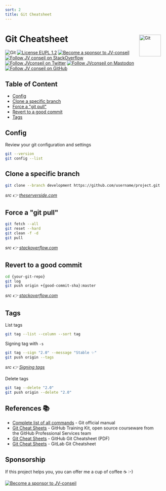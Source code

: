 ```yaml
---
sort: 2
title: Git Cheatsheet
---
```


<!-- markdownlint-disable MD025 MD026 MD033 MD041 -->

<a href="https://git-scm.com/docs" target="_blank" title="Bourne-Again SHell"><img src="https://git-scm.com/images/logo@2x.png" align="right" alt="Git" height="70" style="margin:2em 0 0 .5em"></a>

<!-- omit in toc -->
# Git Cheatsheet

![Git](https://img.shields.io/badge/Git-F05033.svg?logo=git&logoColor=white)
[![License EUPL 1.2](https://img.shields.io/badge/License-EUPL--1.2-blue.svg)](LICENSE)
[![Become a sponsor to JV-conseil](https://img.shields.io/static/v1?label=Sponsor&message=%E2%9D%A4&logo=GitHub&color=%23fe8e86)](https://github.com/sponsors/JV-conseil "Become a sponsor to JV-conseil")
[![Follow JV conseil on StackOverflow](https://img.shields.io/stackexchange/stackoverflow/r/2477854)](https://stackoverflow.com/users/2477854/jv-conseil "Follow JV conseil on StackOverflow")
[![Follow JVconseil on Twitter](https://img.shields.io/twitter/follow/JVconseil.svg?style=social&logo=twitter)](https://twitter.com/JVconseil "Follow JVconseil on Twitter")
[![Follow JVconseil on Mastodon](https://img.shields.io/mastodon/follow/109896584320509054?domain=https%3A%2F%2Ffosstodon.org)](https://fosstodon.org/@JVconseil "Follow JVconseil@fosstodon.org on Mastodon")
[![Follow JV conseil on GitHub](https://img.shields.io/github/followers/JV-conseil?label=JV-conseil&style=social)](https://github.com/JV-conseil "Follow JV-conseil on GitHub")

<!-- omit in toc -->
## Table of Content

- [Config](#config)
- [Clone a specific branch](#clone-a-specific-branch)
- [Force a "git pull"](#force-a-git-pull)
- [Revert to a good commit](#revert-to-a-good-commit)
- [Tags](#tags)

## Config

Review your git configuration and settings

```bash
git --version
git config --list
```

## Clone a specific branch

```bash
git clone --branch development https://github.com/username/project.git
```

_src :point_right: [theserverside.com](https://www.theserverside.com/blog/Coffee-Talk-Java-News-Stories-and-Opinions/How-to-git-clone-a-specific-branch-only)_

## Force a "git pull"

```bash
git fetch --all
git reset --hard
git clean -f -d
git pull
```

_src :point_right: [stackoverflow.com](https://stackoverflow.com/a/5361169/2477854/)_

## Revert to a good commit

```bash
cd {your-git-repo}
git log
git push origin +{good-commit-sha}:master
```

_src :point_right: [stackoverflow.com](https://stackoverflow.com/a/35291514/2477854/)_

## Tags

List tags

```bash
git tag --list --column --sort tag
```

Signing tag with `-s`

```bash
git tag --sign "2.0" --message "Stable ✨"
git push origin --tags
```

_src :point_right: [Signing tags](https://docs.github.com/en/authentication/managing-commit-signature-verification/signing-tags)_

Delete tags

```bash
git tag --delete "2.0"
git push origin --delete "2.0"
```

<!-- omit in toc -->
## References 📚

- [Complete list of all commands](https://git-scm.com/docs) - Git official manual
- [Git Cheat Sheets](https://training.github.com/downloads/github-git-cheat-sheet/) - GitHub Training Kit, open source courseware from the GitHub Professional Services team
- [Git Cheat Sheets](https://education.github.com/git-cheat-sheet-education.pdf) - GitHub Git Cheatsheet (PDF)
- [Git Cheat Sheets](https://about.gitlab.com/images/press/git-cheat-sheet.pdf) - GitLab Git Cheatsheet

<!-- omit in toc -->
## Sponsorship

If this project helps you, you can offer me a cup of coffee ☕️ :-)

[![Become a sponsor to JV-conseil](https://img.shields.io/static/v1?label=Sponsor&message=%E2%9D%A4&logo=GitHub&color=%23fe8e86)](https://github.com/sponsors/JV-conseil)
